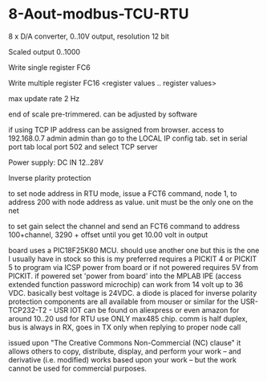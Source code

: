 # 8-Aout-modbus-TCU-RTU

8 x D/A converter, 0..10V output, resolution 12 bit

Scaled output 0..1000 

Write single register FC6  <start register> <register number> <register value>

Write multiple register  FC16 <start register> <number of registers> <register values .. register values>

max update rate 2 Hz

end of scale pre-trimmered. can be adjusted by software

if using TCP IP address can be assigned from browser. access to 192.168.0.7 admin admin than go to the LOCAL IP config tab. set in serial port tab local port 502 and select TCP server 


Power supply: DC IN 12..28V

Inverse plarity protection

to set node address in RTU mode, issue a FCT6 command, node 1, to address 200 with node address as value. unit must be the only one on the net

to set gain select the channel and send an FCT6 command to address 100+channel, 3290 + offset until you get 10.00 volt in output

board uses a PIC18F25K80 MCU. should use another one but this is the one I usually have in stock so this is my preferred
requires a PICKIT 4 or PICKIT 5 to program via ICSP
power from board or if not powered requires 5V from PICKIT. if powered set 'power from board' into the MPLAB IPE (access extended function password microchip)
can work from 14 volt up to 36 VDC. basically best voltage is 24VDC. a diode is placed for inverse polarity protection
components are all available from mouser or similar
for the USR-TCP232-T2 - USR IOT can be found on aliexpress or even amazon for around 10..20 usd
for RTU use ONLY max485 chip. comm is half duplex, bus is always in RX, goes in TX only when replying to proper node call 



issued upon "The Creative Commons Non-Commercial (NC) clause"
it allows others to copy, distribute, display, and perform your work – and derivative (i.e. modified) works based upon your work – but the work cannot be used for commercial purposes.
